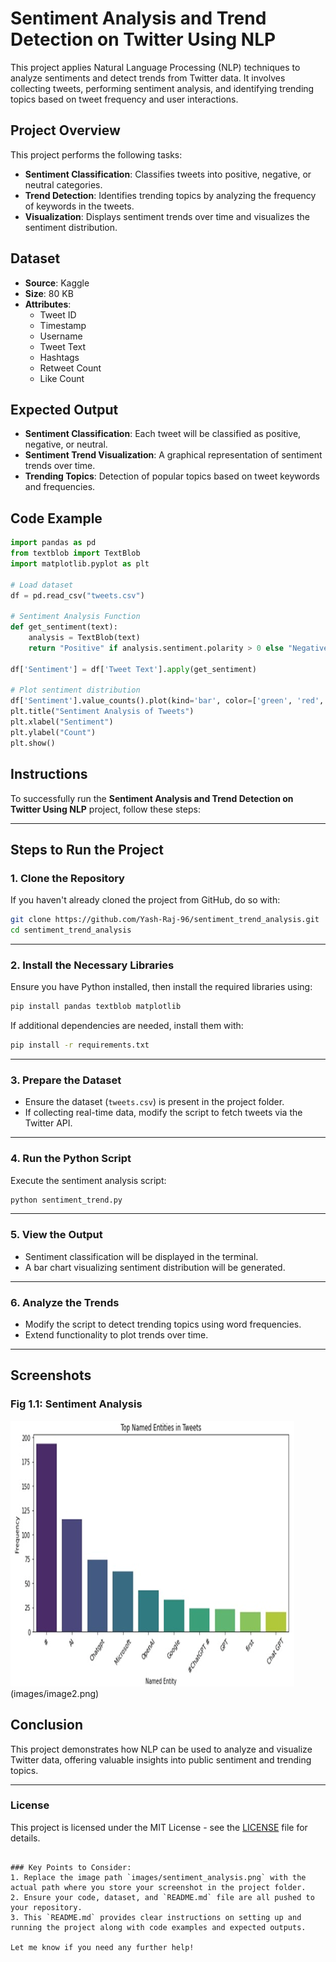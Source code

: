 # Sentiment Analysis and Trend Detection on Twitter Using NLP

This project applies Natural Language Processing (NLP) techniques to analyze sentiments and detect trends from Twitter data. It involves collecting tweets, performing sentiment analysis, and identifying trending topics based on tweet frequency and user interactions.

## Project Overview

This project performs the following tasks:

- **Sentiment Classification**: Classifies tweets into positive, negative, or neutral categories.
- **Trend Detection**: Identifies trending topics by analyzing the frequency of keywords in the tweets.
- **Visualization**: Displays sentiment trends over time and visualizes the sentiment distribution.

## Dataset

- **Source**: Kaggle
- **Size**: 80 KB
- **Attributes**:
  - Tweet ID
  - Timestamp
  - Username
  - Tweet Text
  - Hashtags
  - Retweet Count
  - Like Count

## Expected Output

- **Sentiment Classification**: Each tweet will be classified as positive, negative, or neutral.
- **Sentiment Trend Visualization**: A graphical representation of sentiment trends over time.
- **Trending Topics**: Detection of popular topics based on tweet keywords and frequencies.

## Code Example

```python
import pandas as pd
from textblob import TextBlob
import matplotlib.pyplot as plt

# Load dataset
df = pd.read_csv("tweets.csv")

# Sentiment Analysis Function
def get_sentiment(text):
    analysis = TextBlob(text)
    return "Positive" if analysis.sentiment.polarity > 0 else "Negative" if analysis.sentiment.polarity < 0 else "Neutral"

df['Sentiment'] = df['Tweet Text'].apply(get_sentiment)

# Plot sentiment distribution
df['Sentiment'].value_counts().plot(kind='bar', color=['green', 'red', 'blue'])
plt.title("Sentiment Analysis of Tweets")
plt.xlabel("Sentiment")
plt.ylabel("Count")
plt.show()
```

## Instructions

To successfully run the **Sentiment Analysis and Trend Detection on Twitter Using NLP** project, follow these steps:

---

## **Steps to Run the Project**

### 1. **Clone the Repository**
   If you haven't already cloned the project from GitHub, do so with:
   ```bash
   git clone https://github.com/Yash-Raj-96/sentiment_trend_analysis.git
   cd sentiment_trend_analysis
   ```

---

### 2. **Install the Necessary Libraries**
   Ensure you have Python installed, then install the required libraries using:
   ```bash
   pip install pandas textblob matplotlib
   ```
   If additional dependencies are needed, install them with:
   ```bash
   pip install -r requirements.txt
   ```

---

### 3. **Prepare the Dataset**
   - Ensure the dataset (`tweets.csv`) is present in the project folder.
   - If collecting real-time data, modify the script to fetch tweets via the Twitter API.

---

### 4. **Run the Python Script**
   Execute the sentiment analysis script:
   ```bash
   python sentiment_trend.py
   ```

---

### 5. **View the Output**
   - Sentiment classification will be displayed in the terminal.
   - A bar chart visualizing sentiment distribution will be generated.

---

### 6. **Analyze the Trends**
   - Modify the script to detect trending topics using word frequencies.
   - Extend functionality to plot trends over time.

---

## Screenshots

### Fig 1.1: Sentiment Analysis

![Sentiment Analysis](images/image1.png)(images/image2.png)

## Conclusion

This project demonstrates how NLP can be used to analyze and visualize Twitter data, offering valuable insights into public sentiment and trending topics.

---

### License

This project is licensed under the MIT License - see the [LICENSE](LICENSE) file for details.

```

### Key Points to Consider:
1. Replace the image path `images/sentiment_analysis.png` with the actual path where you store your screenshot in the project folder.
2. Ensure your code, dataset, and `README.md` file are all pushed to your repository.
3. This `README.md` provides clear instructions on setting up and running the project along with code examples and expected outputs.

Let me know if you need any further help!
```

